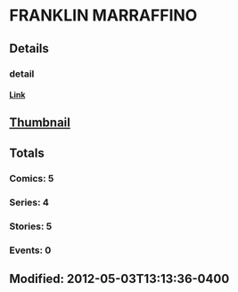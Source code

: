 # FRANKLIN  MARRAFFINO 
## Details
### detail
#### [Link](http://marvel.com/comics/creators/11335/franklin_marraffino?utm_campaign=apiRef&utm_source=225578a89fc76f3d20fbffda5d17a88d)
## [Thumbnail](http://i.annihil.us/u/prod/marvel/i/mg/b/40/image_not_available.jpg)
## Totals
### Comics: 5
### Series: 4
### Stories: 5
### Events: 0
## Modified: 2012-05-03T13:13:36-0400